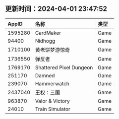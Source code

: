 ## 更新时间：2024-04-01 23:47:52
| AppID | 名称 | 类型  |
| :-------------------- | :----------------------------- | :----------- |
| 1595280 | CardMaker| Game |
| 94400 | Nidhogg| Game |
| 1710100 | 黄老饼梦游惊奇| Game |
| 1736550 | 弹反者| Game |
| 1769170 | Shattered Pixel Dungeon| Game |
| 251170 | Damned| Game |
| 239070 | Hammerwatch| Game |
| 2437040 | 王权：三国| Game |
| 963870 | Valor & Victory| Game |
| 24010 | Train Simulator| Game |
